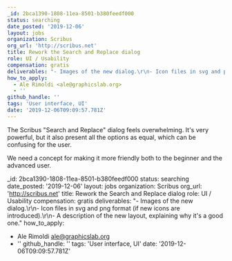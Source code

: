 ```yaml
---
_id: 2bca1390-1808-11ea-8501-b380feedf000
status: searching
date_posted: '2019-12-06'
layout: jobs
organization: Scribus
org_url: 'http://scribus.net'
title: Rework the Search and Replace dialog
role: UI / Usability
compensation: gratis
deliverables: "- Images of the new dialog.\r\n- Icon files in svg and png format (if new icons are introduced).\r\n- A description of the new layout, explaining why it's a good one."
how_to_apply:
  - Ale Rimoldi <ale@graphicslab.org>
  - ''
github_handle: ''
tags: 'User interface, UI'
date: '2019-12-06T09:09:57.781Z'
---
```

The Scribus "Search and Replace" dialog feels overwhelming. It's very powerful, but it also present all the options as equal, which can be confusing for the user.

We need a concept for making it more friendly both to the beginner and the advanced user.

_id: 2bca1390-1808-11ea-8501-b380feedf000
status: searching
date_posted: '2019-12-06'
layout: jobs
organization: Scribus
org_url: 'http://scribus.net'
title: Rework the Search and Replace dialog
role: UI / Usability
compensation: gratis
deliverables: "- Images of the new dialog.\r\n- Icon files in svg and png format (if new icons are introduced).\r\n- A description of the new layout, explaining why it's a good one."
how_to_apply:
  - Ale Rimoldi <ale@graphicslab.org>
  - ''
github_handle: ''
tags: 'User interface, UI'
date: '2019-12-06T09:09:57.781Z'